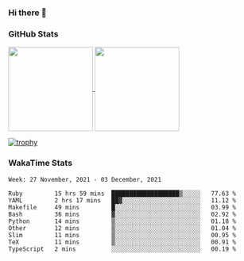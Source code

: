 ### Hi there 👋

### GitHub Stats

<a href="https://github.com/anuraghazra/github-readme-stats">
  <img align="center" height="170px" src="https://github-readme-stats.vercel.app/api/top-langs/?username=tksfjt1024&layout=compact&count_private=true&show_icons=true&show_icons=true&theme=graywhite" />
</a>
<a href="https://github.com/anuraghazra/github-readme-stats">
  <img align="center" height="170px" src="https://github-readme-stats.vercel.app/api?username=tksfjt1024&count_private=true&show_icons=true&show_icons=true&theme=graywhite" />
</a>

[![trophy](https://github-profile-trophy.vercel.app/?username=tksfjt1024)](https://github.com/ryo-ma/github-profile-trophy)

### WakaTime Stats

<!--START_SECTION:waka-->
```text
Week: 27 November, 2021 - 03 December, 2021

Ruby         15 hrs 59 mins  ███████████████████▒░░░░░   77.63 % 
YAML         2 hrs 17 mins   ██▓░░░░░░░░░░░░░░░░░░░░░░   11.12 % 
Makefile     49 mins         █░░░░░░░░░░░░░░░░░░░░░░░░   03.99 % 
Bash         36 mins         ▓░░░░░░░░░░░░░░░░░░░░░░░░   02.92 % 
Python       14 mins         ▒░░░░░░░░░░░░░░░░░░░░░░░░   01.18 % 
Other        12 mins         ▒░░░░░░░░░░░░░░░░░░░░░░░░   01.04 % 
Slim         11 mins         ▒░░░░░░░░░░░░░░░░░░░░░░░░   00.95 % 
TeX          11 mins         ▒░░░░░░░░░░░░░░░░░░░░░░░░   00.91 % 
TypeScript   2 mins          ░░░░░░░░░░░░░░░░░░░░░░░░░   00.19 % 
```
<!--END_SECTION:waka-->
